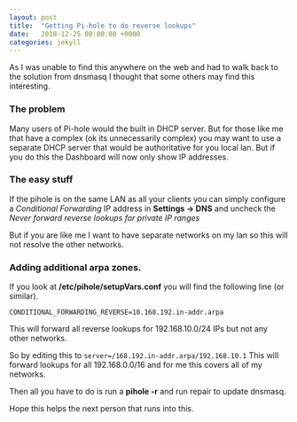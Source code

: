 ```yaml
---
layout: post
title:  "Getting Pi-hole to do reverse lookups"
date:   2018-12-25 00:00:00 +0000
categories: jekyll
---
```


As I was unable to find this anywhere on the web and had to walk back to the solution from dnsmasq I thought that some others may find this interesting. 

### The problem
Many users of Pi-hole would the built in DHCP server. But for those like me that have a complex (ok its unnecessarily complex) you may want to use a separate DHCP server that would be authoritative for you local lan. But if you do this the Dashboard will  now only show IP addresses. 

### The easy stuff
If the pihole is on the same LAN as all your clients you can simply configure a *Conditional Forwarding* IP address in **Settings -> DNS** and uncheck the *Never forward reverse lookups for private IP ranges*

But if you are like me I want to have separate networks on my lan so this will not resolve the other networks.

### Adding additional arpa zones.

If you look at **/etc/pihole/setupVars.conf** you will find the following line (or similar). 
```
CONDITIONAL_FORWARDING_REVERSE=10.168.192.in-addr.arpa
```
This will forward all reverse lookups for 192.168.10.0/24 IPs but not any other networks. 


So by editing this to ```server=/168.192.in-addr.arpa/192.168.10.1``` This will forward lookups for all 192.168.0.0/16 and for me this covers all of my networks. 


Then all you have to do is run a **pihole -r** and run repair to update dnsmasq.


Hope this helps the next person that runs into this. 
